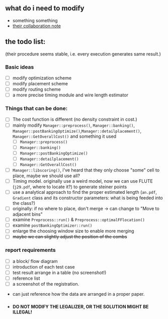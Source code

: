 ## what do i need to modify
* something something
* [their collaboration note](https://hackmd.io/@coherent17/Hk1CdKACa#Taskflow-Simple-Usage-amp-Install)
## the todo list:
(their procedure seems stable, i.e. every execution generates same result.)
### Basic ideas
- [ ] modify optimization scheme
- [ ] modify placement scheme
- [ ] modify routing scheme
- [ ] a more precise timing module and wire length estimator
### Things that can be done:
- [ ] The cost function is different (no density constraint in cost.)
- [ ] mainly modify `Manager::preprocess()`, `Manager::banking()`, `Manager::postBankingOptimize()`,`Manager::detailplacement()`, `Manager::GetOverallCost()` and something it used
  - [ ] `Manager::preprocess()`
  - [ ] `Manager::banking()`
  - [ ] `Manager::postBankingOptimize()`
  - [ ] `Manager::detailplacement()`
  - [ ] `Manager::GetOverallCost()` 
- [ ] `Manager::libscoring()`, i've heard that they only choose "some" cell to place, maybe we should use all?
- [ ] Timing model. originally use a weird model, now we can use FLUTE (`j29.pdf`, where to locate it?) to generate steiner points
- [ ] use a analytical approach to find the proper estimated length (`an.pdf`, `Gradient` class and its constructor parameters: what is being feeded into the class?)
- [ ] originally: if no where to place, don't merge -> can change to "Move to adjacent bins"
- [ ] examine `Preprocess::run()` & `Preprocess::optimalFFlocation()`
- [ ] examine `postBankingOptimizer::run()`
- [ ] enlarge the choosing window size to enable more merging
- [ ] ~~maybe we can slightly adjust the position of the combs~~
### report requirements
- [ ] a block/ flow diagram
- [ ] introduction of each test case
- [ ] test result arrange in a table (no screenshot!)
- [ ] reference list
- [ ] a screenshot of the registration.
- can just reference how the data are arranged in a proper paper.
### 
- **DO NOT MODIFY THE LEGALIZER, OR THE SOLUTION MIGHT BE ILLEGAL!**